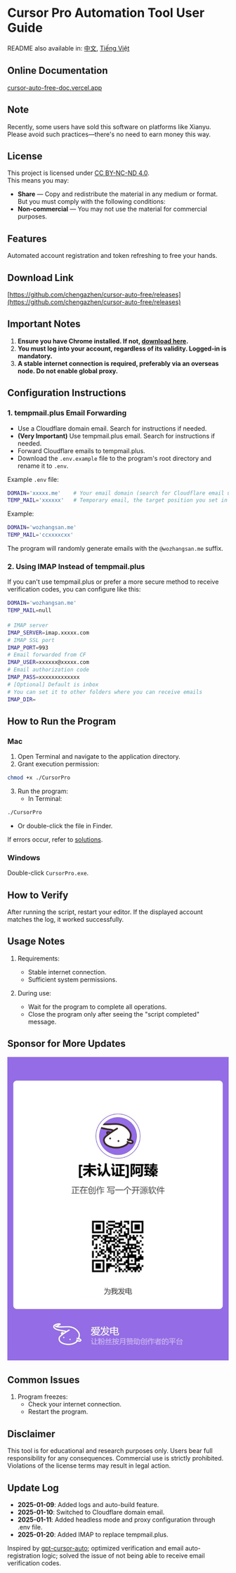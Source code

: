 # Cursor Pro Automation Tool User Guide

README also available in: [中文](./README.md), [Tiếng Việt](./README.VI.md)

## Online Documentation
[cursor-auto-free-doc.vercel.app](https://cursor-auto-free-doc.vercel.app)

## Note
Recently, some users have sold this software on platforms like Xianyu. Please avoid such practices—there's no need to earn money this way.

## License
This project is licensed under [CC BY-NC-ND 4.0](https://creativecommons.org/licenses/by-nc-nd/4.0/).  
This means you may:  
- **Share** — Copy and redistribute the material in any medium or format.  
But you must comply with the following conditions:
- **Non-commercial** — You may not use the material for commercial purposes.

## Features
Automated account registration and token refreshing to free your hands.

## Download Link
[https://github.com/chengazhen/cursor-auto-free/releases](https://github.com/chengazhen/cursor-auto-free/releases)

## Important Notes
1. **Ensure you have Chrome installed. If not, [download here](https://www.google.com/intl/en_pk/chrome/).**  
2. **You must log into your account, regardless of its validity. Logged-in is mandatory.**  
3. **A stable internet connection is required, preferably via an overseas node. Do not enable global proxy.**

## Configuration Instructions

### 1. tempmail.plus Email Forwarding
- Use a Cloudflare domain email. Search for instructions if needed.  
- **(Very Important)** Use tempmail.plus email. Search for instructions if needed.  
- Forward Cloudflare emails to tempmail.plus.  
- Download the `.env.example` file to the program's root directory and rename it to `.env`.

Example `.env` file:
```bash
DOMAIN='xxxxx.me'    # Your email domain (search for Cloudflare email usage)
TEMP_MAIL='xxxxxx'   # Temporary email, the target position you set in Cloudflare, using https://tempmail.plus/zh/#!
```
Example:
```bash
DOMAIN='wozhangsan.me'
TEMP_MAIL='ccxxxxcxx'
```
The program will randomly generate emails with the `@wozhangsan.me` suffix.

### 2. Using IMAP Instead of tempmail.plus
If you can't use tempmail.plus or prefer a more secure method to receive verification codes, you can configure like this:
```bash
DOMAIN='wozhangsan.me'
TEMP_MAIL=null

# IMAP server
IMAP_SERVER=imap.xxxxx.com
# IMAP SSL port
IMAP_PORT=993
# Email forwarded from CF
IMAP_USER=xxxxxx@xxxxx.com
# Email authorization code
IMAP_PASS=xxxxxxxxxxxxx
# [Optional] Default is inbox
# You can set it to other folders where you can receive emails
IMAP_DIR=
```

## How to Run the Program

### Mac
1. Open Terminal and navigate to the application directory.  
2. Grant execution permission:  
```bash
chmod +x ./CursorPro
```  
3. Run the program:
   - In Terminal:  
```bash
./CursorPro
```  
   - Or double-click the file in Finder.  

If errors occur, refer to [solutions](https://sysin.org/blog/macos-if-crashes-when-opening/).

### Windows
Double-click `CursorPro.exe`.

## How to Verify
After running the script, restart your editor. If the displayed account matches the log, it worked successfully.

## Usage Notes
1. Requirements:
   - Stable internet connection.
   - Sufficient system permissions.

2. During use:
   - Wait for the program to complete all operations.
   - Close the program only after seeing the "script completed" message.

## Sponsor for More Updates
![image](./screen/afdian-[未认证]阿臻.jpg)

## Common Issues
1. Program freezes:
   - Check your internet connection.
   - Restart the program.

## Disclaimer
This tool is for educational and research purposes only. Users bear full responsibility for any consequences. Commercial use is strictly prohibited. Violations of the license terms may result in legal action.

## Update Log
- **2025-01-09**: Added logs and auto-build feature.  
- **2025-01-10**: Switched to Cloudflare domain email.  
- **2025-01-11**: Added headless mode and proxy configuration through .env file.
- **2025-01-20**: Added IMAP to replace tempmail.plus.

Inspired by [gpt-cursor-auto](https://github.com/hmhm2022/gpt-cursor-auto); optimized verification and email auto-registration logic; solved the issue of not being able to receive email verification codes.
